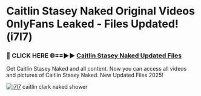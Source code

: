 # Caitlin Stasey Naked Original Videos 0nlyFans Leaked - Files Updated! (i7l7)

<h3>🔴 CLICK HERE 🌐==►► <a href="https://tinyurl.com/yckcrads" rel="nofollow">Caitlin Stasey Naked Updated Files</a></h3>

Get Caitlin Stasey Naked and all content. Now you can access all videos and pictures of Caitlin Stasey Naked. New Updated Files 2025!

[![i7l7](https://i.imgur.com/hpKpOFt.gif)](https://tinyurl.com/yckcrads)
caitlin clark naked shower